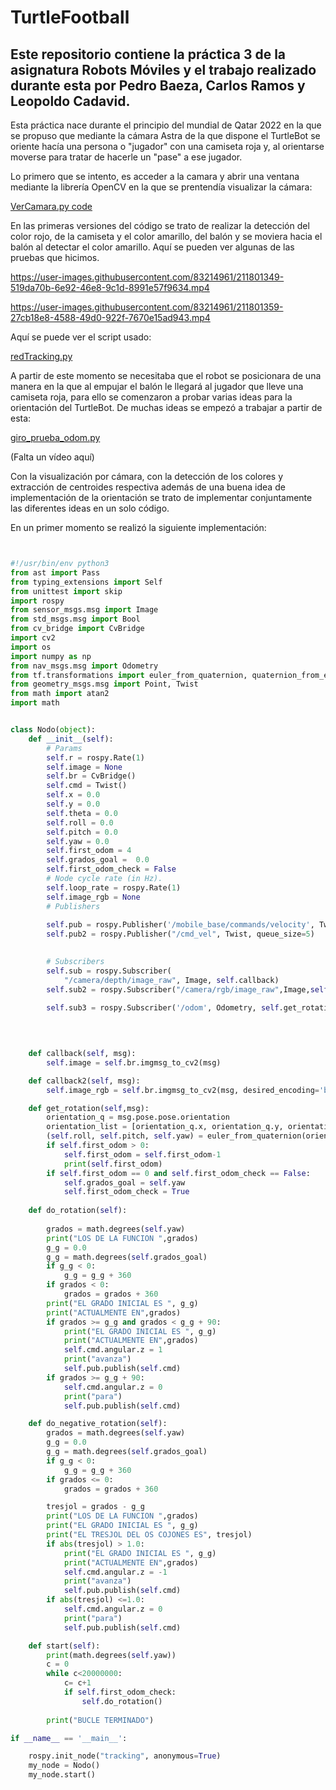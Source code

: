 # TurtleFootball
## Este repositorio contiene la práctica 3 de la asignatura Robots Móviles y el trabajo realizado durante esta por Pedro Baeza, Carlos Ramos y Leopoldo Cadavid. 

Esta práctica nace durante el principio del mundial de Qatar 2022 en la que se propuso que mediante la cámara Astra de la que dispone el TurtleBot se oriente hacía una persona o "jugador" con una camiseta roja y, al orientarse moverse para tratar de hacerle un "pase" a ese jugador.

Lo primero que se intento, es acceder a la camara y abrir una ventana mediante la librería OpenCV en la que se prentendía visualizar la cámara:

[VerCamara.py code](https://github.com/pedrolol440/TurtleFootball/blob/b2d81bce231dedcae2abcad0811543c91382c81d/Scripts/verCamara.py)

En las primeras versiones del código se trato de realizar la detección del color rojo, de la camiseta y el color amarillo, del balón y se moviera hacia el balón al detectar el color amarillo. Aquí se pueden ver algunas de las pruebas que hicimos.

https://user-images.githubusercontent.com/83214961/211801349-519da70b-6e92-46e8-9c1d-8991e57f9634.mp4

https://user-images.githubusercontent.com/83214961/211801359-27cb18e8-4588-49d0-922f-7670e15ad943.mp4

Aquí se puede ver el script usado: 

[redTracking.py](https://github.com/pedrolol440/TurtleFootball/blob/8d85a298ce28f669f9b3d25606ab63ee212cacbe/Scripts/redTracking.py)

A partir de este momento se necesitaba que el robot se posicionara de una manera en la que al empujar el balón le llegará al jugador que lleve una camiseta roja, para ello se comenzaron a probar varias ideas para la orientación del TurtleBot. De muchas ideas se empezó a trabajar a partir de esta: 

[giro_prueba_odom.py](https://github.com/pedrolol440/TurtleFootball/blob/a90a78e25fbfcaf5cb84aaa6f085ff1dbef41576/Scripts/prueba_giro_odom.py)

(Falta un vídeo aquí)

Con la visualización por cámara, con la detección de los colores y extracción de centroides respectiva además de una buena idea de implementación de la orientación se trato de implementar conjuntamente las diferentes ideas en un solo código.

En un primer momento se realizó la siguiente implementación: 

```python


#!/usr/bin/env python3
from ast import Pass
from typing_extensions import Self
from unittest import skip
import rospy
from sensor_msgs.msg import Image
from std_msgs.msg import Bool
from cv_bridge import CvBridge
import cv2
import os
import numpy as np
from nav_msgs.msg import Odometry
from tf.transformations import euler_from_quaternion, quaternion_from_euler
from geometry_msgs.msg import Point, Twist
from math import atan2
import math


class Nodo(object):
    def __init__(self):
        # Params
        self.r = rospy.Rate(1)
        self.image = None
        self.br = CvBridge()
        self.cmd = Twist()
        self.x = 0.0
        self.y = 0.0
        self.theta = 0.0
        self.roll = 0.0
        self.pitch = 0.0
        self.yaw = 0.0
        self.first_odom = 4
        self.grados_goal =  0.0
        self.first_odom_check = False
        # Node cycle rate (in Hz).
        self.loop_rate = rospy.Rate(1)
        self.image_rgb = None
        # Publishers
       
        self.pub = rospy.Publisher('/mobile_base/commands/velocity', Twist, queue_size=5)
        self.pub2 = rospy.Publisher("/cmd_vel", Twist, queue_size=5)
        

        # Subscribers
        self.sub = rospy.Subscriber(
            "/camera/depth/image_raw", Image, self.callback)
        self.sub2 = rospy.Subscriber("/camera/rgb/image_raw",Image,self.callback2)
        
        self.sub3 = rospy.Subscriber('/odom', Odometry, self.get_rotation)
        

    

    def callback(self, msg):
        self.image = self.br.imgmsg_to_cv2(msg)

    def callback2(self, msg):
        self.image_rgb = self.br.imgmsg_to_cv2(msg, desired_encoding='bgr8')

    def get_rotation(self,msg):
        orientation_q = msg.pose.pose.orientation
        orientation_list = [orientation_q.x, orientation_q.y, orientation_q.z, orientation_q.w]
        (self.roll, self.pitch, self.yaw) = euler_from_quaternion(orientation_list)
        if self.first_odom > 0:
            self.first_odom = self.first_odom-1
            print(self.first_odom)
        if self.first_odom == 0 and self.first_odom_check == False:
            self.grados_goal = self.yaw 
            self.first_odom_check = True
    
    def do_rotation(self):
        
        grados = math.degrees(self.yaw)
        print("LOS DE LA FUNCION ",grados)
        g_g = 0.0
        g_g = math.degrees(self.grados_goal)
        if g_g < 0:
            g_g = g_g + 360
        if grados < 0:
            grados = grados + 360
        print("EL GRADO INICIAL ES ", g_g)
        print("ACTUALMENTE EN",grados)
        if grados >= g_g and grados < g_g + 90:
            print("EL GRADO INICIAL ES ", g_g)
            print("ACTUALMENTE EN",grados)        
            self.cmd.angular.z = 1
            print("avanza")
            self.pub.publish(self.cmd)    
        if grados >= g_g + 90:
            self.cmd.angular.z = 0
            print("para")
            self.pub.publish(self.cmd)

    def do_negative_rotation(self):
        grados = math.degrees(self.yaw)
        g_g = 0.0
        g_g = math.degrees(self.grados_goal)
        if g_g < 0:
            g_g = g_g + 360
        if grados <= 0:
            grados = grados + 360

        tresjol = grados - g_g     
        print("LOS DE LA FUNCION ",grados)
        print("EL GRADO INICIAL ES ", g_g)
        print("EL TRESJOL DEL OS COJONES ES", tresjol)
        if abs(tresjol) > 1.0:
            print("EL GRADO INICIAL ES ", g_g)
            print("ACTUALMENTE EN",grados)        
            self.cmd.angular.z = -1
            print("avanza")
            self.pub.publish(self.cmd)    
        if abs(tresjol) <=1.0:
            self.cmd.angular.z = 0
            print("para")
            self.pub.publish(self.cmd)

    def start(self):
        print(math.degrees(self.yaw))
        c = 0
        while c<20000000:    
            c= c+1
            if self.first_odom_check:    
                self.do_rotation()
            
        print("BUCLE TERMINADO")        

if __name__ == '__main__':

    rospy.init_node("tracking", anonymous=True)
    my_node = Nodo()
    my_node.start()

```
